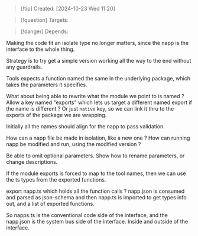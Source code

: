 
>[!tip] Created: [2024-10-23 Wed 11:20]

>[!question] Targets: 

>[!danger] Depends: 

Making the code fit an isolate type no longer matters, since the napp is the interface to the whole thing.

Strategy is to try get a simple version working all the way to the end without any guardrails.

Tools expects a function named the same in the underlying package, which takes the parameters it specifies.

What about being able to rewrite what the module we point to is named ?
Allow a key named "exports" which lets us target a different named export if the name is different ?
Or just `native` key, so we can link it thru to the exports of the package we are wrapping.

Initially all the names should align for the napp to pass validation.

How can a napp file be made in isolation, like a new one ?
How can  running napp be modified and run, using the modified version ?

Be able to omit optional parameters.
Show how to rename parameters, or change descriptions.

If the module exports is forced to map to the tool names, then we can use the ts types from the exported functions.

export napp.ts which holds all the function calls ?
napp.json is consumed and parsed as json-schema and then napp.ts is imported to get types info out, and a list of exported functions.

So napps.ts is the conventional code side of the interface, and the napp.json is the system bus side of the interface.  Inside and outside of the interface.